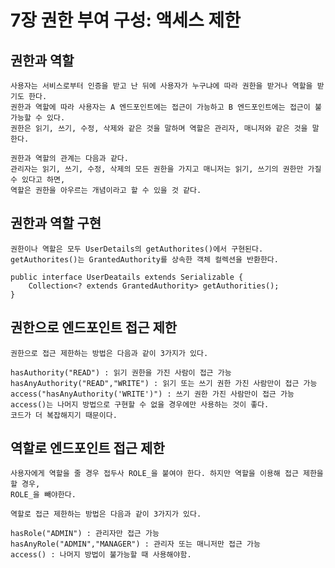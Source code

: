 # 7장 권한 부여 구성: 액세스 제한

## 권한과 역할
    사용자는 서비스로부터 인증을 받고 난 뒤에 사용자가 누구냐에 따라 권한을 받거나 역할을 받기도 한다.
    권한과 역할에 따라 사용자는 A 엔드포인트에는 접근이 가능하고 B 엔드포인트에는 접근이 불가능할 수 있다.
    권한은 읽기, 쓰기, 수정, 삭제와 같은 것을 말하며 역할은 관리자, 매니저와 같은 것을 말한다.
    
    권한과 역할의 관계는 다음과 같다.
    관리자는 읽기, 쓰기, 수정, 삭제의 모든 권한을 가지고 매니저는 읽기, 쓰기의 권한만 가질 수 있다고 하면,
    역할은 권한을 아우르는 개념이라고 할 수 있을 것 같다.

## 권한과 역할 구현
    권한이나 역할은 모두 UserDetails의 getAuthorites()에서 구현된다.
    getAuthorites()는 GrantedAuthority를 상속한 객체 컬렉션을 반환한다.
    
    public interface UserDeatails extends Serializable {
        Collection<? extends GrantedAuthority> getAuthorities();
    }

## 권한으로 엔드포인트 접근 제한
    권한으로 접근 제한하는 방법은 다음과 같이 3가지가 있다.

    hasAuthority("READ") : 읽기 권한을 가진 사람이 접근 가능 
    hasAnyAuthority("READ","WRITE") : 읽기 또는 쓰기 권한 가진 사람만이 접근 가능
    access("hasAnyAuthority('WRITE')") : 쓰기 권한 가진 사람만이 접근 가능
    access()는 나머지 방법으로 구현할 수 없을 경우에만 사용하는 것이 좋다.
    코드가 더 복잡해지기 때문이다.

## 역할로 엔드포인트 접근 제한
    사용자에게 역할을 줄 경우 접두사 ROLE_을 붙여야 한다. 하지만 역할을 이용해 접근 제한을 할 경우,
    ROLE_을 빼야한다.
    
    역할로 접근 제한하는 방법은 다음과 같이 3가지가 있다.

    hasRole("ADMIN") : 관리자만 접근 가능
    hasAnyRole("ADMIN","MANAGER") : 관리자 또는 매니저만 접근 가능
    access() : 나머지 방법이 불가능할 때 사용해야함.